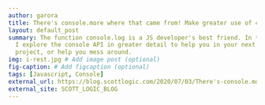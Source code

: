 ```yaml
---
author: garora
title: There's console.more where that came from! Make greater use of console in JS
layout: default_post
summary: The function console.log is a JS developer's best friend. In this post
  I explore the console API in greater detail to help you in your next big
  project, or help you mess around.
img: i-rest.jpg # Add image post (optional)
fig-caption: # Add figcaption (optional)
tags: [Javascript, Console]
external_url: https://blog.scottlogic.com/2020/07/03/There's-console.more-where-that-came-from!-Make-greater-use-of-console-in-JS.html
external_site: SCOTT_LOGIC_BLOG
---
```

